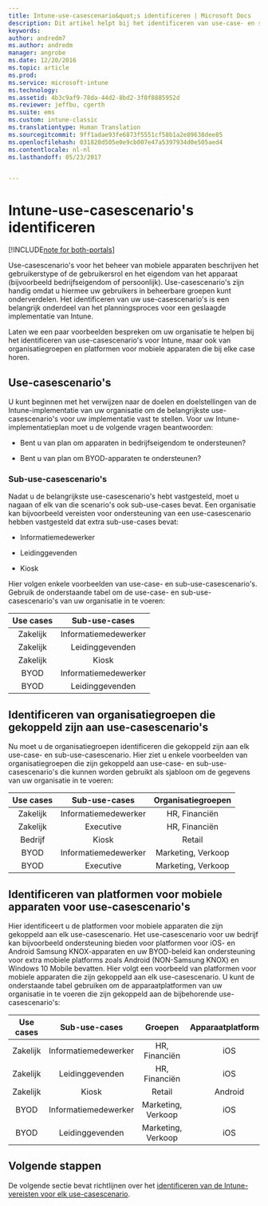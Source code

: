 ```yaml
---
title: Intune-use-casescenario&quot;s identificeren | Microsoft Docs
description: Dit artikel helpt bij het identificeren van use-case- en sub-use-casescenario&quot;s van Intune voor een cloudimplementatie van Microsoft Intune.
keywords: 
author: andredm7
ms.author: andredm
manager: angrobe
ms.date: 12/20/2016
ms.topic: article
ms.prod: 
ms.service: microsoft-intune
ms.technology: 
ms.assetid: 4b3c9af9-78da-44d2-8bd2-3f0f8885952d
ms.reviewer: jeffbu, cgerth
ms.suite: ems
ms.custom: intune-classic
ms.translationtype: Human Translation
ms.sourcegitcommit: 9ff1adae93fe6873f5551cf58b1a2e89638dee85
ms.openlocfilehash: 031820d505e0e9cb007e47a5397934d0e505aed4
ms.contentlocale: nl-nl
ms.lasthandoff: 05/23/2017


---
```


# <a name="identify-intune-use-case-scenarios"></a>Intune-use-casescenario's identificeren

[!INCLUDE[note for both-portals](../includes/note-for-both-portals.md)]

Use-casescenario's voor het beheer van mobiele apparaten beschrijven het gebruikerstype of de gebruikersrol en het eigendom van het apparaat (bijvoorbeeld bedrijfseigendom of persoonlijk). Use-casescenario's zijn handig omdat u hiermee uw gebruikers in beheerbare groepen kunt onderverdelen. Het identificeren van uw use-casescenario's is een belangrijk onderdeel van het planningsproces voor een geslaagde implementatie van Intune.

Laten we een paar voorbeelden bespreken om uw organisatie te helpen bij het identificeren van use-casescenario's voor Intune, maar ook van organisatiegroepen en platformen voor mobiele apparaten die bij elke case horen.

## <a name="use-case-scenarios"></a>Use-casescenario's

U kunt beginnen met het verwijzen naar de doelen en doelstellingen van de Intune-implementatie van uw organisatie om de belangrijkste use-casescenario's voor uw implementatie vast te stellen. Voor uw Intune-implementatieplan moet u de volgende vragen beantwoorden:

-   Bent u van plan om apparaten in bedrijfseigendom te ondersteunen?

-   Bent u van plan om BYOD-apparaten te ondersteunen?

### <a name="sub-use-case-scenarios"></a>Sub-use-casescenario's

Nadat u de belangrijkste use-casescenario's hebt vastgesteld, moet u nagaan of elk van die scenario's ook sub-use-cases bevat. Een organisatie kan bijvoorbeeld vereisten voor ondersteuning van een use-casescenario hebben vastgesteld dat extra sub-use-cases bevat:

-   Informatiemedewerker

-   Leidinggevenden

-   Kiosk

Hier volgen enkele voorbeelden van use-case- en sub-use-casescenario's. Gebruik de onderstaande tabel om de use-case- en sub-use-casescenario's van uw organisatie in te voeren:

| **Use cases** | **Sub-use-cases** |
|:---:|:---:|
| Zakelijk | Informatiemedewerker |              
| Zakelijk | Leidinggevenden |           
| Zakelijk | Kiosk |
| BYOD | Informatiemedewerker |           
| BYOD | Leidinggevenden |

## <a name="identify-organizational-groups-associated-with-use-case-scenarios"></a>Identificeren van organisatiegroepen die gekoppeld zijn aan use-casescenario's

Nu moet u de organisatiegroepen identificeren die gekoppeld zijn aan elk use-case- en sub-use-casescenario. Hier ziet u enkele voorbeelden van organisatiegroepen die zijn gekoppeld aan use-case- en sub-use-casescenario's die kunnen worden gebruikt als sjabloon om de gegevens van uw organisatie in te voeren:

| **Use cases** | **Sub-use-cases** | **Organisatiegroepen** |
|:---:|:---:|:---:|
| Zakelijk | Informatiemedewerker | HR, Financiën |               
| Zakelijk | Executive | HR, Financiën |            
| Bedrijf | Kiosk | Retail |
| BYOD | Informatiemedewerker | Marketing, Verkoop |            
| BYOD | Executive | Marketing, Verkoop |

## <a name="identify-mobile-device-platforms-for-use-case-scenarios"></a>Identificeren van platformen voor mobiele apparaten voor use-casescenario's

Hier identificeert u de platformen voor mobiele apparaten die zijn gekoppeld aan elk use-casescenario. Het use-casescenario voor uw bedrijf kan bijvoorbeeld ondersteuning bieden voor platformen voor iOS- en Android Samsung KNOX-apparaten en uw BYOD-beleid kan ondersteuning voor extra mobiele platforms zoals Android (NON-Samsung KNOX) en Windows 10 Mobile bevatten. Hier volgt een voorbeeld van platformen voor mobiele apparaten die zijn gekoppeld aan elk use-casescenario. U kunt de onderstaande tabel gebruiken om de apparaatplatformen van uw organisatie in te voeren die zijn gekoppeld aan de bijbehorende use-casescenario's:

| **Use cases** | **Sub-use-cases** | **Groepen** | **Apparaatplatformen** |   
|:---:|:---:|:---:|:---:|
| Zakelijk | Informatiemedewerker | HR, Financiën | iOS |                                                           
| Zakelijk | Leidinggevenden | HR, Financiën | iOS |                                                           
| Zakelijk | Kiosk | Retail | Android |
| BYOD | Informatiemedewerker | Marketing, Verkoop | iOS |                                                           
| BYOD | Leidinggevenden | Marketing, Verkoop | iOS |

## <a name="next-steps"></a>Volgende stappen

De volgende sectie bevat richtlijnen over het [identificeren van de Intune-vereisten voor elk use-casescenario](section-3-determine-use-case-requirements.md).

